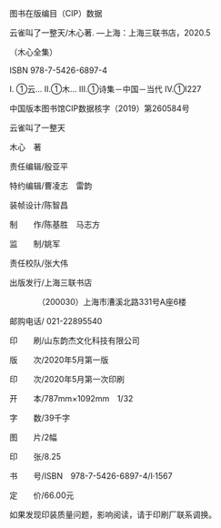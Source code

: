    

图书在版编目（CIP）数据

云雀叫了一整天/木心著. —上海：上海三联书店，2020.5

（木心全集）

ISBN 978-7-5426-6897-4

I. ①云… Ⅱ.①木… Ⅲ.①诗集－中国－当代 Ⅳ.①I227

中国版本图书馆CIP数据核字（2019）第260584号

  

云雀叫了一整天  

木心　著

  

责任编辑/殷亚平

特约编辑/曹凌志　雷韵

装帧设计/陈智昌

制　　作/陈基胜　马志方

监　　制/姚军

责任校队/张大伟

  

出版发行/上海三联书店

　　　　（200030）上海市漕溪北路331号A座6楼

邮购电话/ 021-22895540

印　　刷/山东韵杰文化科技有限公司

  

版　　次/2020年5月第一版

印　　次/2020年5月第一次印刷

开　　本/787mm×1092mm　1/32

字　　数/39千字

图　　片/2幅

印　　张/8.25

书　　号/ISBN　978-7-5426-6897-4/I·1567

定　　价/66.00元

  

如果发现印装质量问题，影响阅读，请于印刷厂联系调换。